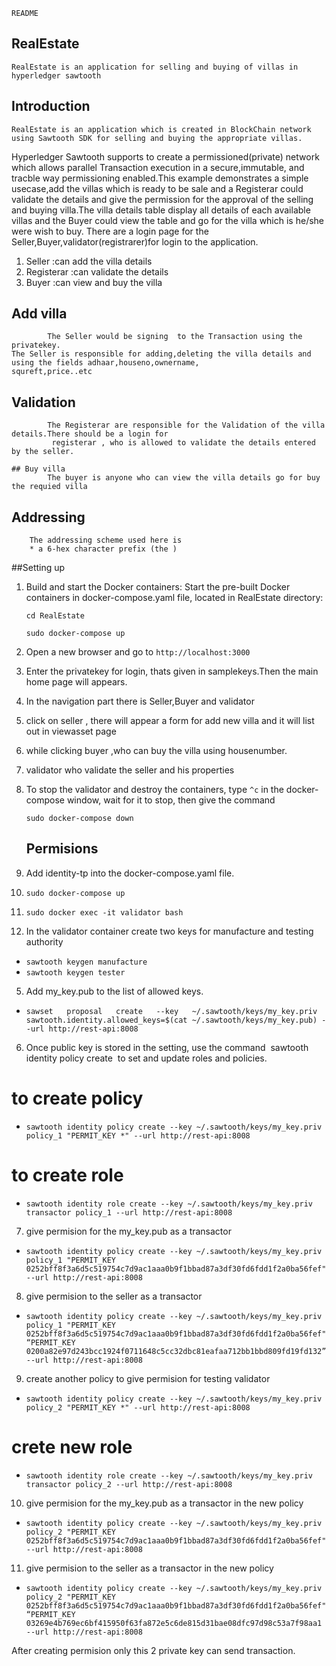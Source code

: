 	README

## RealEstate
	RealEstate is an application for selling and buying of villas in hyperledger sawtooth

## Introduction
	RealEstate is an application which is created in BlockChain network using Sawtooth SDK for selling and buying the appropriate villas.
Hyperledger Sawtooth supports to create a permissioned(private) network which allows parallel Transaction execution in a secure,immutable,
and tracble way permissioning enabled.This example demonstrates a simple usecase,add the villas which is ready to be sale
and a Registerar could validate the details and give the permission for the approval of the selling and buying villa.The villa details 
table display all details of each available villas and the Buyer could view the table and go for the villa which is he/she were wish to buy.
There are a login page for the Seller,Buyer,validator(registrarer)for login to the application.

   1. Seller      :can add the villa details 
   2. Registerar :can validate the details
   3. Buyer       :can view and buy the villa

  ## Add villa
            The Seller would be signing  to the Transaction using the privatekey.
    The Seller is responsible for adding,deleting the villa details and using the fields adhaar,houseno,ownername,
    squreft,price..etc
    
   ## Validation
            The Registerar are responsible for the Validation of the villa details.There should be a login for
             registerar , who is allowed to validate the details entered by the seller. 

    ## Buy villa
            The buyer is anyone who can view the villa details go for buy the requied villa

 ## Addressing 
        The addressing scheme used here is 
        * a 6-hex character prefix (the )



##Setting up

1. Build and start the Docker containers:
    Start the pre-built Docker containers in docker-compose.yaml file, located in RealEstate directory:

    `cd RealEstate`
    
    `sudo docker-compose up`
    
2. Open a new browser and go to `http://localhost:3000`

3. Enter the privatekey for login, thats given in samplekeys.Then the main home page will appears.
4. In the navigation part there is Seller,Buyer and validator
5. click on seller , there will appear a form for add new villa and it will list out in viewasset page
6. while clicking buyer ,who can buy the villa using housenumber.
7. validator who validate the seller and his properties


8. To stop the validator and destroy the containers, type `^c` in the docker-compose window, wait for it to stop, then give the command

    `sudo docker-compose down`


    ## Permisions

1. Add identity-tp into the docker-compose.yaml file.
2. `sudo docker-compose up`
3. `sudo docker exec -it validator bash`
4. In the validator container create two keys for manufacture and testing authority
* `sawtooth keygen manufacture`
*  `sawtooth keygen tester`
5. Add my_key.pub to the list of allowed keys.
* ` sawset   proposal   create   --key   ~/.sawtooth/keys/my_key.priv  sawtooth.identity.allowed_keys=$(cat ~/.sawtooth/keys/my_key.pub) --url http://rest-api:8008 `

6. Once public key is stored in the setting, use the  command ​ sawtooth identity   policy   create   ​ to   set   and   update  roles and policies.  
# to create policy
* `sawtooth identity policy create --key ~/.sawtooth/keys/my_key.priv policy_1 "PERMIT_KEY *" --url http://rest-api:8008 `
# to create role
* `sawtooth identity role create --key ~/.sawtooth/keys/my_key.priv transactor policy_1 --url http://rest-api:8008`
7. give permision for the my_key.pub as a transactor
 * `sawtooth identity policy create --key ~/.sawtooth/keys/my_key.priv policy_1 "PERMIT_KEY 0252bff8f3a6d5c519754c7d9ac1aaa0b9f1bbad87a3df30fd6fdd1f2a0ba56fef" --url http://rest-api:8008`  
8. give permision to the seller as a transactor

 *  `sawtooth identity policy create --key ~/.sawtooth/keys/my_key.priv policy_1 "PERMIT_KEY 0252bff8f3a6d5c519754c7d9ac1aaa0b9f1bbad87a3df30fd6fdd1f2a0ba56fef​" “PERMIT_KEY 0200a82e97d243bcc1924f0711648c5cc32dbc81eafaa712bb1bbd809fd19fd132” --url http://rest-api:8008 `
  9. create another policy to give permision for testing validator

  * `sawtooth identity policy create --key ~/.sawtooth/keys/my_key.priv policy_2 "PERMIT_KEY *" --url http://rest-api:8008 `
  # crete new role

  * `sawtooth identity role create --key ~/.sawtooth/keys/my_key.priv transactor policy_2 --url http://rest-api:8008`
10. give permision for the   my_key.pub as a transactor in the new policy

* `sawtooth identity policy create --key ~/.sawtooth/keys/my_key.priv policy_2 "PERMIT_KEY 0252bff8f3a6d5c519754c7d9ac1aaa0b9f1bbad87a3df30fd6fdd1f2a0ba56fef" --url http://rest-api:8008`  

11. give permision to the seller as a transactor in the new policy

 *  `sawtooth identity policy create --key ~/.sawtooth/keys/my_key.priv policy_2 "PERMIT_KEY 0252bff8f3a6d5c519754c7d9ac1aaa0b9f1bbad87a3df30fd6fdd1f2a0ba56fef​" “PERMIT_KEY 03269e4b769ec6bf415950f63fa872e5c6de815d31bae08dfc97d98c53a7f98aa1 --url http://rest-api:8008 `
 
  


After creating permision only this 2 private key can send transaction.



